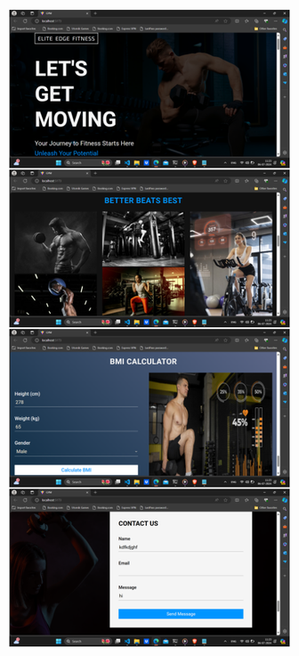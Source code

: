 ![Main Page](images/mainpage.png)
![secondpage](images/secondpage.png)
![thirdpage](images/thirdpage.png)
![fourthpage](images/fourthpage.png)